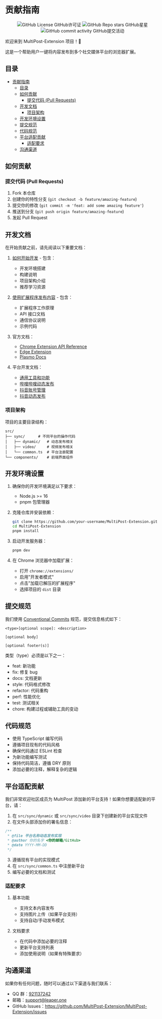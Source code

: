 # 贡献指南

<div align="center">

![GitHub License GitHub许可证](https://img.shields.io/github/license/leaper-one/MultiPost-Extension) ![GitHub Repo stars GitHub星星](https://img.shields.io/github/stars/leaper-one/MultiPost-Extension) ![GitHub commit activity GitHub提交活动](https://img.shields.io/github/commit-activity/m/leaper-one/MultiPost-Extension)

</div>

欢迎来到 MultiPost-Extension 项目！👋

这是一个帮助用户一键将内容发布到多个社交媒体平台的浏览器扩展。

## 目录

- [贡献指南](#贡献指南)
  - [目录](#目录)
  - [如何贡献](#如何贡献)
    - [提交代码 (Pull Requests)](#提交代码-pull-requests)
  - [开发文档](#开发文档)
    - [项目架构](#项目架构)
  - [开发环境设置](#开发环境设置)
  - [提交规范](#提交规范)
  - [代码规范](#代码规范)
  - [平台适配贡献](#平台适配贡献)
    - [适配要求](#适配要求)
  - [沟通渠道](#沟通渠道)

## 如何贡献

### 提交代码 (Pull Requests)

1. Fork 本仓库
2. 创建你的特性分支 (`git checkout -b feature/amazing-feature`)
3. 提交你的修改 (`git commit -m 'feat: add some amazing feature'`)
4. 推送到分支 (`git push origin feature/amazing-feature`)
5. 发起 Pull Request

## 开发文档

在开始贡献之前，请先阅读以下重要文档：

1. [如何开始开发](docs/1-how-to-start-devlopment.md) - 包含：
   - 开发环境搭建
   - 构建说明
   - 项目架构介绍
   - 推荐学习资源

2. [使用扩展程序发布内容](docs/2-use-extension-to-publish.md) - 包含：
   - 扩展程序工作原理
   - API 接口文档
   - 通信协议说明
   - 示例代码

3. 官方文档：
   - [Chrome Extension API Reference](https://developer.chrome.com/docs/extensions/reference/api)
   - [Edge Extension](https://learn.microsoft.com/en-us/microsoft-edge/extensions-chromium/)
   - [Plasmo Docs](https://docs.plasmo.com/)

4. 平台开发文档：
   - [通用工具和功能](docs/development/common.md)
   - [哔哩哔哩动态发布](docs/development/bilibili-dynamic.md)
   - [抖音账号管理](docs/development/douyin-account.md)
   - [抖音动态发布](docs/development/douyin-dynamic.md)

### 项目架构

项目的主要目录结构：

```
src/
├── sync/      # 不同平台的操作代码
│   ├── dynamic/   # 动态发布相关
│   ├── video/     # 视频发布相关
│   └── common.ts  # 平台注册配置
└── components/    # 前端界面组件
```

## 开发环境设置

1. 确保你的开发环境满足以下要求：
   - Node.js >= 16
   - pnpm 包管理器

2. 克隆仓库并安装依赖：
   ```bash
   git clone https://github.com/your-username/MultiPost-Extension.git
   cd MultiPost-Extension
   pnpm install
   ```

3. 启动开发服务器：
   ```bash
   pnpm dev
   ```

4. 在 Chrome 浏览器中加载扩展：
   - 打开 `chrome://extensions/`
   - 启用"开发者模式"
   - 点击"加载已解压的扩展程序"
   - 选择项目的 `dist` 目录

## 提交规范

我们使用 [Conventional Commits](https://www.conventionalcommits.org/) 规范，提交信息格式如下：

```
<type>[optional scope]: <description>

[optional body]

[optional footer(s)]
```

类型（type）必须是以下之一：
- feat: 新功能
- fix: 修复 bug
- docs: 文档更新
- style: 代码格式修改
- refactor: 代码重构
- perf: 性能优化
- test: 测试相关
- chore: 构建过程或辅助工具的变动

## 代码规范

- 使用 TypeScript 编写代码
- 遵循项目现有的代码风格
- 确保代码通过 ESLint 检查
- 为新功能编写测试
- 保持代码简洁，遵循 DRY 原则
- 添加必要的注释，解释复杂的逻辑

## 平台适配贡献

我们非常欢迎社区成员为 MultiPost 添加新的平台支持！如果你想要适配新的平台，请：

1. 在 `src/sync/dynamic` 或 `src/sync/video` 目录下创建新的平台实现文件
2. 在文件头部添加你的署名信息：
```typescript
/**
 * @file 平台名称动态发布实现
 * @author 你的名字 <你的邮箱/GitHub>
 * @date YYYY-MM-DD
 */
```
3. 遵循现有平台的实现模式
4. 在 `src/sync/common.ts` 中注册新平台
5. 编写必要的文档和测试

### 适配要求

1. 基本功能
   - 支持文本内容发布
   - 支持图片上传（如果平台支持）
   - 支持自动/手动发布模式

2. 文档要求
   - 在代码中添加必要的注释
   - 更新平台支持列表
   - 添加使用说明（如果有特殊要求）

## 沟通渠道

如果你有任何问题，随时可以通过以下渠道与我们联系：

- QQ 群：[921137242](http://qm.qq.com/cgi-bin/qm/qr?_wv=1027&k=c5BjhD8JxNAuwjKh6qvCoROU301PppYU&authKey=NfKianfDwngrwJyVQbefIQET9vUQs46xb0PfOYUm6KzdeCjPd5YbvlRoO8trJUUZ&noverify=0&group_code=921137242)
- 邮箱：support@leaper.one
- GitHub Issues：https://github.com/MultiPost-Extension/MultiPost-Extension/issues 